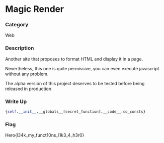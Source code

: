 # Magic Render

### Category

Web

### Description

Another site that proposes to format HTML and display it in a page.

Nevertheless, this one is quite permissive, you can even execute javascript without any problem.

The alpha version of this project deserves to be tested before being released in production.

### Write Up

```py
{self.__init__.__globals__[secret_function].__code__.co_consts}
```

### Flag

Hero{l34k_my_funct10ns_l1k3_4_h3r0}
